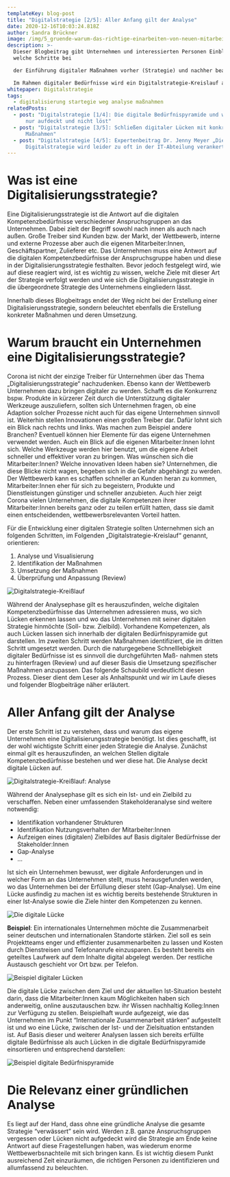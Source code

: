 ```yaml
---
templateKey: blog-post
title: "Digitalstrategie [2/5]: Aller Anfang gilt der Analyse"
date: 2020-12-16T10:03:24.818Z
author: Sandra Brückner
image: /img/5_gruende-warum-das-richtige-einarbeiten-von-neuen-mitarbeitern.jpg
description: >-
  Dieser Blogbeitrag gibt Unternehmen und interessierten Personen Einblicke,
  welche Schritte bei

  der Einführung digitaler Maßnahmen vorher (Strategie) und nachher beachtet werden müssen.

  Im Rahmen digitaler Bedürfnisse wird ein Digitalstrategie-Kreislauf aufgezeigt, welcher als Leitfaden für eine umfassende Analyse und der Definition bzw. Umsetzung geeigneter Maßnahmen hin zu einem digitalen Unternehmen herangezogen werden kann. In einem Expertenbeitrag wird sich Dr. Jenny Meyer über wichtige Faktoren, Herausforderungen und Fehler bei der Definition und Einführung einer Digitalstrategie äußern.
whitepaper: Digitalstrategie
tags:
  - digitalisierung startegie weg analyse maßnahmen
relatedPosts:
  - post: "Digitalstrategie [1/4]: Die digitale Bedürfnispyramide und warum Corona
      nur aufdeckt und nicht löst"
  - post: "Digitalstrategie [3/5]: Schließen digitaler Lücken mit konkreten
      Maßnahmen"
  - post: "Digitalstrategie [4/5]: Expertenbeitrag Dr. Jenny Meyer „Die
      Digitalstrategie wird leider zu oft in der IT-Abteilung verankert“"
---
```

# Was ist eine Digitalisierungsstrategie?

Eine Digitalisierungsstrategie ist die Antwort auf die digitalen Kompetenzbedürfnisse verschiedener Anspruchsgruppen an das Unternehmen. Dabei zielt der Begriff sowohl nach innen als auch nach außen. Große Treiber sind Kunden bzw. der Markt, der Wettbewerb, interne und externe Prozesse aber auch die eigenen Mitarbeiter:Innen, Geschäftspartner, Zulieferer etc. Das Unternehmen muss
eine Antwort auf die digitalen Kompetenzbedürfnisse der Anspruchsgruppe haben und diese in der
Digitalisierungsstrategie festhalten. Bevor jedoch festgelegt wird, wie auf diese reagiert wird, ist es wichtig zu wissen, welche Ziele mit dieser Art der Strategie verfolgt werden und wie sich die Digitalisierungsstrategie in die übergeordnete Strategie des Unternehmens eingliedern lässt.

Innerhalb dieses Blogbeitrags endet der Weg nicht bei der Erstellung einer Digitalisierungsstrategie, sondern beleuchtet ebenfalls die Erstellung konkreter Maßnahmen und deren Umsetzung.

# Warum braucht ein Unternehmen eine Digitalisierungsstrategie?

Corona ist nicht der einzige Treiber für Unternehmen über das Thema „Digitalisierungsstrategie“ nachzudenken. Ebenso kann der Wettbewerb Unternehmen dazu bringen digitaler zu werden. Schafft es die Konkurrenz bspw. Produkte in kürzerer Zeit durch die Unterstützung digitaler Werkzeuge auszuliefern, sollten sich Unternehmen fragen, ob eine Adaption solcher Prozesse nicht auch für das eigene Unternehmen sinnvoll ist. Weiterhin stellen Innovationen einen großen Treiber dar. Dafür lohnt sich ein Blick nach rechts und links. Was machen zum Beispiel andere Branchen? Eventuell können hier Elemente für das eigene Unternehmen verwendet werden. Auch ein Blick auf die eigenen Mitarbeiter:Innen lohnt sich. Welche Werkzeuge werden hier benutzt, um die eigene Arbeit schneller und effektiver voran zu bringen. Was wünschen sich die Mitarbeiter:Innen? Welche innovativen Ideen haben sie? Unternehmen, die diese Blicke nicht wagen, begeben sich in die Gefahr abgehängt zu werden. Der Wettbewerb kann es schaffen schneller an Kunden heran zu kommen, Mitarbeiter:Innen eher für sich zu begeistern, Produkte und Dienstleistungen günstiger und schneller anzubieten. Auch hier zeigt Corona vielen Unternehmen, die digitale Kompetenzen ihrer Mitarbeiter:Innen bereits ganz oder zu teilen erfüllt hatten, dass sie damit einen entscheidenden, wettbewerbsrelevanten Vorteil hatten.


Für die Entwicklung einer digitalen Strategie sollten Unternehmen sich an folgenden Schritten,
im Folgenden „Digitalstrategie-Kreislauf“ genannt, orientieren:

1. Analyse und Visualisierung
2. Identifikation der Maßnahmen
3. Umsetzung der Maßnahmen
4. Überprüfung und Anpassung (Review)

![](/img/digitalstrategie_kreißlauf_basic.jpg "Digitalstrategie-Kreißlauf")

Während der Analysephase gilt es herauszufinden, welche digitalen Kompetenzbedürfnisse das Unternehmen adressieren muss, wo sich Lücken erkennen lassen und wo das Unternehmen mit seiner digitalen Strategie hinmöchte (Soll- bzw. Zielbild). Vorhandene Kompetenzen, als auch Lücken lassen sich innerhalb der digitalen Bedürfnispyramide gut darstellen. Im zweiten Schritt werden Maßnahmen identifiziert, die im dritten Schritt umgesetzt werden. Durch die naturgegebene Schnelllebigkeit digitaler Bedürfnisse ist es sinnvoll die durchgeführten Maß- nahmen stets zu hinterfragen (Review) und auf dieser Basis die Umsetzung spezifischer Maßnahmen anzupassen. Das folgende Schaubild verdeutlicht diesen Prozess. Dieser dient dem Leser als Anhaltspunkt und wir im Laufe dieses und folgender Blogbeiträge näher erläutert.

# Aller Anfang gilt der Analyse

Der erste Schritt ist zu verstehen, dass und warum das eigene Unternehmen eine Digitalisierungsstrategie benötigt. Ist dies geschafft, ist der wohl wichtigste Schritt einer jeden Strategie die Analyse. Zunächst einmal gilt es herauszufinden, an welchen Stellen digitale Kompetenzbedürfnisse bestehen und wer diese hat. Die Analyse deckt digitale Lücken auf.

![](/img/digitalstrategie_kreißlauf.jpg "Digitalstrategie-Kreißlauf: Analyse")

Während der Analysephase gilt es sich ein Ist- und ein Zielbild zu verschaffen. Neben einer umfassenden Stakeholderanalyse sind weitere notwendig:

* Identifikation vorhandener Strukturen 
* Identifikation Nutzungsverhalten der Mitarbeiter:Innen
* Aufzeigen eines (digitalen) Zielbildes auf Basis digitaler Bedürfnisse der Stakeholder:Innen
* Gap-Analyse
* ...

Ist sich ein Unternehmen bewusst, wer digitale Anforderungen und in welcher Form an das Unternehmen stellt, muss herausgefunden werden, wo das Unternehmen bei der Erfüllung dieser steht (Gap-Analyse). Um eine Lücke ausfindig zu machen ist es wichtig bereits bestehende Strukturen in einer Ist-Analyse sowie die Ziele hinter den Kompetenzen zu kennen.

![](/img/beispiel_lücke_1.jpg "Die digitale Lücke")

**Beispiel**: Ein internationales Unternehmen möchte die Zusammenarbeit seiner deutschen und internationalen Standorte stärken. Ziel soll es sein Projektteams enger und effizienter zusammenarbeiten zu lassen und Kosten durch Dienstreisen und Telefonanrufe einzusparen. Es besteht bereits ein geteiltes Laufwerk auf dem Inhalte digital abgelegt werden. Der restliche Austausch geschieht vor Ort bzw. per Telefon.

![](/img/beispiel_lücke_2.jpg "Beispiel digitaler Lücken")

Die digitale Lücke zwischen dem Ziel und der aktuellen Ist-Situation besteht darin, dass die Mitarbeiter:Innen kaum Möglichkeiten haben sich anderweitig, online auszutauschen bzw. ihr Wissen nachhaltig Kolleg:Innen zur Verfügung zu stellen. Beispielhaft wurde aufgezeigt, wie das Unternehmen im Punkt “Internationale Zusammenarbeit stärken” aufgestellt ist und wo eine Lücke, zwischen der Ist- und der Zielsituation entstanden ist. Auf Basis dieser und weiterer Analysen lassen sich bereits erfüllte digitale Bedürfnisse als auch Lücken in die digitale Bedürfnispyramide einsortieren und entsprechend darstellen:

![](/img/beispiel_bedürfnispyramide.jpg "Beispiel digitale Bedürfnispyramide")

# Die Relevanz einer gründlichen Analyse

Es liegt auf der Hand, dass ohne eine gründliche Analyse die gesamte Strategie “verwässert” sein wird. Werden z.B. ganze Anspruchsgruppen vergessen oder Lücken nicht aufgedeckt wird die Strategie am Ende keine Antwort auf diese Fragestellungen haben, was wiederum enorme Wettbewerbsnachteile mit sich bringen kann. Es ist wichtig diesem Punkt ausreichend Zeit einzuräumen, die richtigen Personen zu identifizieren und allumfassend zu beleuchten.